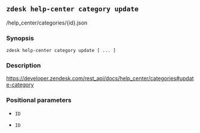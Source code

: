 ## `zdesk help-center category update`

/help_center/categories/{id}.json

### Synopsis

    zdesk help-center category update [ ... ]

### Description

https://developer.zendesk.com/rest_api/docs/help_center/categories#update-category

### Positional parameters

* `ID`

* `ID`

